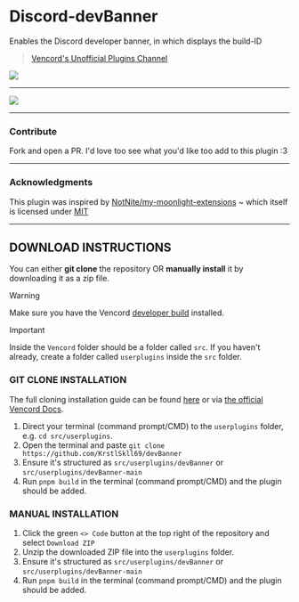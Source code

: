 # Discord-devBanner

Enables the Discord developer banner, in which displays the build-ID

> [Vencord's Unofficial Plugins Channel](https://discord.com/channels/1015060230222131221/1394066990045335673)

![](https://cdn.nest.rip/uploads/cd11c2b8-46fd-41dc-a59c-dcdee487da25.png)

---

![](https://cdn.nest.rip/uploads/81987066-d9cd-46bc-a06f-86d738bd9444.png)

---

### Contribute

Fork and open a PR. I'd love too see what you'd like too add to this plugin :3

---

### Acknowledgments

This plugin was inspired by [NotNite/my-moonlight-extensions](https://github.com/NotNite/my-moonlight-extensions) ~
which itself is licensed under [MIT](https://raw.githubusercontent.com/NotNite/my-moonlight-extensions/refs/heads/main/LICENSE)

---

## DOWNLOAD INSTRUCTIONS

You can either **git clone** the repository OR **manually install** it by downloading it as a zip file.<br/>

> [!WARNING]
> Make sure you have the Vencord [developer build](https://docs.vencord.dev/installing/) installed.<br/>

> [!IMPORTANT]
> Inside the `Vencord` folder should be a folder called `src`. If you haven't already, create a folder called `userplugins` inside the `src` folder.

### GIT CLONE INSTALLATION

The full cloning installation guide can be found [here](https://discord.com/channels/1015060230222131221/1257038407503446176/1257038407503446176) or via [the official Vencord Docs](https://docs.vencord.dev/installing/custom-plugins/).

1. Direct your terminal (command prompt/CMD) to the `userplugins` folder, e.g. `cd src/userplugins`.
2. Open the terminal and paste `git clone https://github.com/KrstlSkll69/devBanner`
3. Ensure it's structured as `src/userplugins/devBanner` or `src/userplugins/devBanner-main`
4. Run `pnpm build` in the terminal (command prompt/CMD) and the plugin should be added.

### MANUAL INSTALLATION

1. Click the green `<> Code` button at the top right of the repository and select `Download ZIP`
2. Unzip the downloaded ZIP file into the `userplugins` folder.
3. Ensure it's structured as `src/userplugins/devBanner` or `src/userplugins/devBanner-main`
4. Run `pnpm build` in the terminal (command prompt/CMD) and the plugin should be added.
